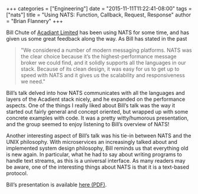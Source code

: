 +++
categories = ["Engineering"]
date = "2015-11-11T11:22:41-08:00"
tags = ["nats"]
title = "Using NATS: Function, Callback, Request, Response"
author = "Brian Flannery"
+++

Bill Chute of [Acadiant Limited](https://www.acadiant.com/) has been using NATS for some time, and has given us some great feedback along the way. As Bill has stated in the past

>"We considered a number of modern messaging platforms. NATS was the clear choice because it’s the highest-performance message broker we could find, and it solidly supports all the languages in our stack. Because of its clean design, it was easy for us to get up to speed with NATS and it gives us the scalability and responsiveness we need."

Bill’s talk delved into how NATS communicates with all the languages and layers of the Acadient stack nicely, and he expanded on the performance aspects. One of the things I really liked about Bill’s talk was the way it started out fairly general and concept oriented, but wrapped up with some concrete examples with code. It was a pretty witty/humorous presentation, and the group seemed to enjoy listening to Bill’s overview of NATS!

Another interesting aspect of Bill’s talk was his tie-in between NATS and the UNIX philosophy. With microservices an increasingly talked about and implemented system design philosophy, Bill reminds us that everything old is new again. In particular, what he had to say about writing programs to handle text streams, as this is a universal interface. As many readers may be aware, one of the interesting things about NATS is that it is a text-based protocol.

Bill’s presentation is available [here (PDF)](https://acadiant.com/NATSLondon2015.pdf).
